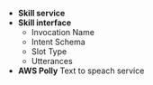 

- **Skill service**
- **Skill interface**
    - Invocation Name
    - Intent Schema
    - Slot Type
    - Utterances
- **AWS Polly**  Text to speach service
